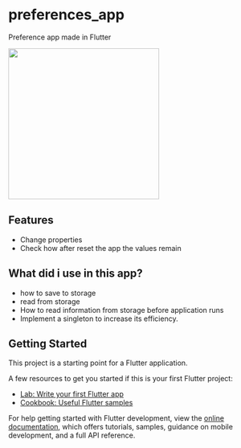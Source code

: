 # preferences_app

Preference app made in Flutter 

<img src="https://user-images.githubusercontent.com/51382458/209738418-df289e94-3fcf-4e95-9e2f-799e44603570.png" width="300" /> 

## Features  
- Change properties
- Check how after reset the app the values remain 

## What did i use in this app? 

- how to save to storage
- read from storage
- How to read information from storage before application runs
- Implement a singleton to increase its efficiency.

## Getting Started

This project is a starting point for a Flutter application.

A few resources to get you started if this is your first Flutter project:

- [Lab: Write your first Flutter app](https://docs.flutter.dev/get-started/codelab)
- [Cookbook: Useful Flutter samples](https://docs.flutter.dev/cookbook)

For help getting started with Flutter development, view the
[online documentation](https://docs.flutter.dev/), which offers tutorials,
samples, guidance on mobile development, and a full API reference.

